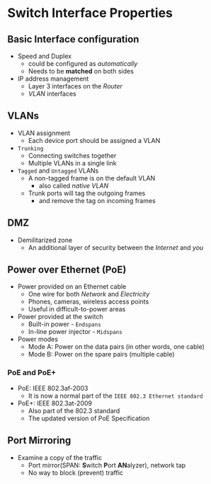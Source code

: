 # Switch Interface Properties

## Basic Interface configuration
- Speed and Duplex
	- could be configured as *automatically*
	- Needs to be **matched** on both sides
- IP address management
	- Layer 3 interfaces on the *Router*
	- *VLAN* interfaces

## VLANs
- VLAN assignment
	- Each device port should be assigned a VLAN
- `Trunking`
	- Connecting switches together
	- Multiple VLANs in a single link
- `Tagged` and `Untagged` VLANs
	- A non-tagged frame is on the default VLAN
		- also called *native VLAN*
	- Trunk ports will tag the outgoing frames
		- and remove the tag on incoming frames

## DMZ
- Demilitarized zone
	- An additional layer of security between the *Internet* and *you*

## Power over Ethernet (PoE)
- Power provided on an Ethernet cable
	- One wire for both *Network* and *Electricity*
	- Phones, cameras, wireless access points
	- Useful in difficult-to-power areas
- Power provided at the switch
	- Built-in power - `Endspans`
	- In-line power injector - `Midspans`
- Power modes
	- Mode A: Power on the data pairs (in other words, one cable)
	- Mode B: Power on the spare pairs (multiple cable)

### PoE and PoE+
- PoE: IEEE 802.3af-2003
	- It is now a normal part of the `IEEE 802.3 Ethernet standard`
- PoE+: IEEE 802.3at-2009
	- Also part of the 802.3 standard
	- The updated version of PoE Specification

## Port Mirroring
- Examine a copy of the traffic
	- Port mirror(SPAN: **S**witch **P**ort **AN**alyzer), network tap
	- No way to block (prevent) traffic
